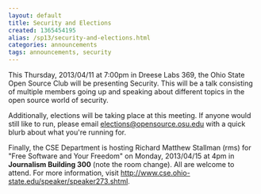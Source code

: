 ```yaml
---
layout: default
title: Security and Elections
created: 1365454195
alias: /sp13/security-and-elections.html
categories: announcements
tags: announcements, security
---
```

This Thursday, 2013/04/11 at 7:00pm in Dreese Labs 369, the Ohio State Open Source Club will be presenting Security. This will be a talk consisting of multiple members going up and speaking about different topics in the open source world of security.

Additionally, elections will be taking place at this meeting. If anyone would still like to run, please email elections@opensource.osu.edu with a quick blurb about what you're running for.

Finally, the CSE Department is hosting Richard Matthew Stallman (rms) for "Free Software and Your Freedom" on Monday, 2013/04/15 at 4pm in **Journalism Building 300** (note the room change). All are welcome to attend. For more information, visit http://www.cse.ohio-state.edu/speaker/speaker273.shtml.
